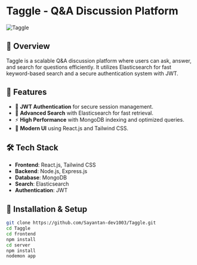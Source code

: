 # Taggle - Q&A Discussion Platform

![Taggle](https://img.shields.io/badge/Tech-Node.js%20%7C%20React.js%20%7C%20MongoDB-blue)

## 📌 Overview
Taggle is a scalable Q&A discussion platform where users can ask, answer, and search for questions efficiently. It utilizes Elasticsearch for fast keyword-based search and a secure authentication system with JWT.

## 🚀 Features
- 🔐 **JWT Authentication** for secure session management.
- 🔎 **Advanced Search** with Elasticsearch for fast retrieval.
- ⚡ **High Performance** with MongoDB indexing and optimized queries.
- 🎨 **Modern UI** using React.js and Tailwind CSS.

## 🛠 Tech Stack
- **Frontend**: React.js, Tailwind CSS
- **Backend**: Node.js, Express.js
- **Database**: MongoDB
- **Search**: Elasticsearch
- **Authentication**: JWT

## 🔧 Installation & Setup
```bash
git clone https://github.com/Sayantan-dev1003/Taggle.git
cd Taggle
cd frontend
npm install
cd server
npm install
nodemon app
